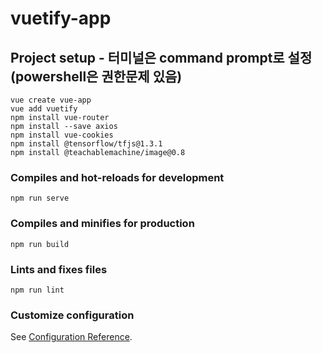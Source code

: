 # vuetify-app

## Project setup - 터미널은 command prompt로 설정(powershell은 권한문제 있음)
```
vue create vue-app
vue add vuetify
npm install vue-router
npm install --save axios
npm install vue-cookies
npm install @tensorflow/tfjs@1.3.1
npm install @teachablemachine/image@0.8
```

### Compiles and hot-reloads for development
```
npm run serve
```

### Compiles and minifies for production
```
npm run build
```

### Lints and fixes files
```
npm run lint
```

### Customize configuration
See [Configuration Reference](https://cli.vuejs.org/config/).
